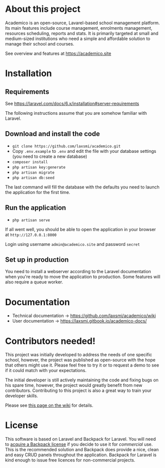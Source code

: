 # About this project
Academico is an open-source, Lavarel-based school management platform. Its main features include course management, enrolments management, resources scheduling, reports and stats. It is primarily targeted at small and medium-sized institutions who need a simple and affordable solution to manage their school and courses.

See overview and features at https://academico.site

# Installation

## Requirements
See https://laravel.com/docs/6.x/installation#server-requirements

The following instructions assume that you are somehow familiar with Laravel.

## Download and install the code
* `git clone https://github.com/laxsmi/academico.git`
* Copy `.env.example` to `.env` and  edit the file with your database settings (you need to create a new database)
* `composer install`
* `php artisan key:generate`
* `php artisan migrate`
* `php artisan db:seed`

The last command will fill the database with the defaults you need to launch the application for the first time.

## Run the application
* `php artisan serve`

If all went well, you should be able to open the application in your browser at `http://127.0.0.1:8000`

Login using username `admin@academico.site` and password `secret`

## Set up in production
You need to install a webserver according to the Laravel documentation when you're ready to move the application to production. Some features will also require a queue worker.

# Documentation
* Technical documentation -> https://github.com/laxsmi/academico/wiki
* User documentation -> https://laxsmi.gitbook.io/academico-docs/

# Contributors needed!
This project was initially developed to address the needs of one specific school, however, the project was published as open-source with the hope that others might use it. Please feel free to try it or to request a demo to see if it could match with your expectations.

The initial developer is still actively maintaining the code and fixing bugs on his spare time, however, the project would greatly benefit from new contributors. Contributing to this project is also a great way to train your developer skills.

Please see [this page on the wiki](https://github.com/laxsmi/academico/wiki/Development-Roadmap) for details.

# License
This software is based on Laravel and Backpack for Laravel. You will need to [acquire a Backpack license](https://backpackforlaravel.com/pricing) if you decide to use it for _commercial_ use. This is the recommended solution and Backpack does provide a nice, clean and easy CRUD panels throughout the application. Backpack for Laravel is kind enough to issue free licences for non-commercial projects.
